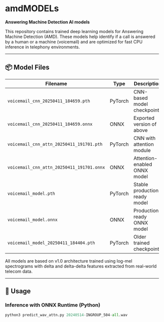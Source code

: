 # amdMODELs

**Answering Machine Detection AI models**

This repository contains trained deep learning models for Answering Machine Detection (AMD). These models help identify if a call is answered by a human or a machine (voicemail) and are optimized for fast CPU inference in telephony environments.

---

## 📦 Model Files

| Filename                                    | Type              | Description                                 |
|--------------------------------------------|-------------------|---------------------------------------------|
| `voicemail_cnn_20250411_184659.pth`        | PyTorch           | CNN-based model checkpoint                  |
| `voicemail_cnn_20250411_184659.onnx`       | ONNX              | Exported version of above                   |
| `voicemail_cnn_attn_20250411_191701.pth`   | PyTorch           | CNN with attention module                   |
| `voicemail_cnn_attn_20250411_191701.onnx`  | ONNX              | Attention-enabled ONNX model                |
| `voicemail_model.pth`                      | PyTorch           | Stable production-ready model               |
| `voicemail_model.onnx`                     | ONNX              | Production-ready ONNX model                 |
| `voicemail_model_20250411_184404.pth`      | PyTorch           | Older trained checkpoint                    |

All models are based on v1.0 architecture trained using log-mel spectrograms with delta and delta-delta features extracted from real-world telecom data.

---

## 🧪 Usage

### Inference with ONNX Runtime (Python)
```python
python3 predict_wav_attn.py 20240514-INGROUP_504-all.wav
